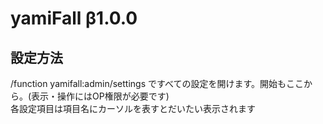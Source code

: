 # yamiFall β1.0.0

## 設定方法
/function yamifall:admin/settings ですべての設定を開けます。開始もここから。(表示・操作にはOP権限が必要です)\
各設定項目は項目名にカーソルを表すとだいたい表示されます
